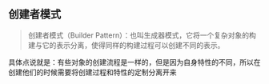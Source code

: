## 创建者模式

> 创建者模式（Builder Pattern）：也叫生成器模式，它将一个复杂对象的构建与它的表示分离，使得同样的构建过程可以创建不同的表示。

具体点说就是：有些对象的创建流程是一样的，但是因为自身特性的不同，所以在创建他们的时候需要将创建过程和特性的定制分离开来












































